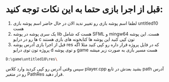# قبل از اجرا بازی حتما به این نکات توجه کنید:

1. لطفا اسم پوشه بازی رو تغییر ندید الان در حال حاضر اسم پوشه بازی untitled10 هست
2. یک سری پوشه در پوشه lib هست که شامل SFML و mingw64 هست. این پوشه ها رو در درایو c تون کپی کنید این پوشه ها کتابخونه های بازی هستند
3. قبل از اجرا بازی آدرس پوشه res که در فایل پروژه قرار داره رو کپی کنید مثلا اگه پروژه تون توی درایو d و توی پوشه game هست مسیر بازی به صورت زیر میشه
```bash
D:\game\untitled10\res\
```
سپس وقتی آدرس رو کپی کردید وارد کلاس player.cpp بشید بعدش در تابع path آدرس رو در متغیر PathRes قرار دهید.
